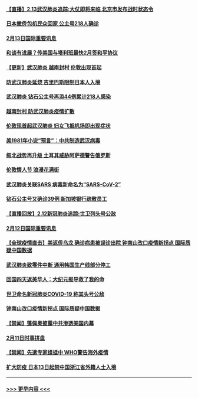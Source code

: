 #### [【直播】2.13武汉肺炎追踪:大仗即将来临 北京市发布战时状态令](../pages/prog202/a102776399.md?t=02132311) 
#### [日本撤侨包机民众回家 公主号218人确诊](../pages/prog202/a102776346.md?t=02132311) 
#### [2月13日国际重要讯息](../pages/prog202/a102776339.md?t=02132311) 
#### [和谈有进展？传美国与塔利班最快2月签和平协议](../pages/prog202/a102776291.md?t=02132311) 
#### [【更新】武汉肺炎 越南封村 伦敦出现首起](../pages/prog202/a102770740.md?t=02132311) 
#### [防武汉肺炎延烧 吉里巴斯限制日本人入境](../pages/prog202/a102776276.md?t=02132311) 
#### [武汉肺炎 钻石公主号再添44例累计218人感染](../pages/prog202/a102776089.md?t=02132311) 
#### [越南封村 防武汉肺炎疫情扩散](../pages/prog202/a102776214.md?t=02132311) 
#### [伦敦现首起武汉肺炎 妇女飞抵机场即出现症状](../pages/prog202/a102776031.md?t=02132311) 
#### [美1981年小说“预言”：中共制造武汉病毒](../pages/prog202/a102775980.md?t=02132311) 
#### [叙北战势再升级 土耳其威胁阿萨德警告俄罗斯](../pages/prog202/a102775904.md?t=02132311) 
#### [伦敦情人节 浪漫花满街](../pages/prog202/a102775786.md?t=02132311) 
#### [武汉肺炎关联SARS 病毒新命名为“SARS-CoV-2”](../pages/prog202/a102775719.md?t=02132311) 
#### [钻石公主号又确诊39例 新加坡银行疏散员工](../pages/prog202/a102775691.md?t=02132311) 
#### [【直播回放】2.12新冠肺炎追踪:世卫列头号公敌](../pages/prog202/a102775541.md?t=02132311) 
#### [2月12日国际重要讯息](../pages/prog202/a102775437.md?t=02132311) 
#### [【全球疫情直击】美返侨乌龙 确诊病患被误诊出院 钟南山改口疫情新拐点 国际质疑中国数据](../pages/prog202/a102775378.md?t=02132311) 
#### [武汉肺炎致零件中断 通用韩国生产线部分停工](../pages/prog202/a102775365.md?t=02132311) 
#### [回国四天返美华人：大纪元报导救了我的命](../pages/prog202/a102775342.md?t=02132311) 
#### [世卫命名新冠肺炎COVID-19 称其头号公敌](../pages/prog202/a102775196.md?t=02132311) 
#### [钟南山改口疫情新拐点 国际质疑中国数据](../pages/prog202/a102775178.md?t=02132311) 
#### [【禁闻】蓬佩奥披露中共渗透美国内幕](../pages/prog202/a102775129.md?t=02132311) 
#### [2月11日时事拼盘](../pages/prog202/a102775140.md?t=02132311) 
#### [【禁闻】先遣专家组抵中 WHO警告海外疫情](../pages/prog202/a102775112.md?t=02132311) 
#### [扩大防疫 日本13日起禁中国浙江省外籍人士入境](../pages/prog202/a102775051.md?t=02132311) 

----
#### [ >>> 更早内容 <<< ](../indexes/prog202-earlier.md)
